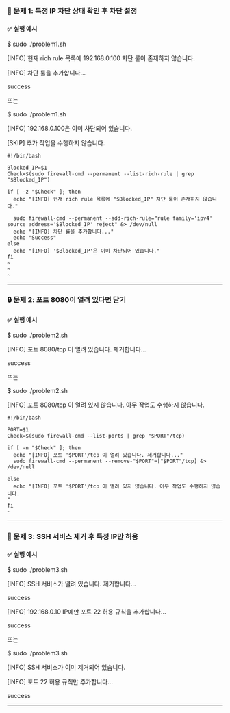 ### **🧪 문제 1: 특정 IP 차단 상태 확인 후 차단 설정**

#### **✅ 실행 예시**

$ sudo ./problem1.sh

\[INFO\] 현재 rich rule 목록에 192.168.0.100 차단 룰이 존재하지 않습니다.

\[INFO\] 차단 룰을 추가합니다...

success

또는

$ sudo ./problem1.sh

\[INFO\] 192.168.0.100은 이미 차단되어 있습니다.

\[SKIP\] 추가 작업을 수행하지 않습니다.
```
#!/bin/bash

Blocked_IP=$1
Check=$(sudo firewall-cmd --permanent --list-rich-rule | grep "$Blocked_IP")

if [ -z "$Check" ]; then
  echo "[INFO] 현재 rich rule 목록에 "$Blocked_IP" 차단 룰이 존재하지 않습니다."

  sudo firewall-cmd --permanent --add-rich-rule="rule family='ipv4' source address='$Blocked_IP' reject" &> /dev/null
  echo "[INFO] 차단 룰을 추가합니다..."  
  echo "Success"
else
  echo "[INFO] '$Blocked_IP'은 이미 차단되어 있습니다."
fi
~                                                                                    
~                                                                                    
~                     
```
---

### **🔒 문제 2: 포트 8080이 열려 있다면 닫기**

#### **✅ 실행 예시**

$ sudo ./problem2.sh

\[INFO\] 포트 8080/tcp 이 열려 있습니다. 제거합니다...

success

또는

$ sudo ./problem2.sh

\[INFO\] 포트 8080/tcp 이 열려 있지 않습니다. 아무 작업도 수행하지 않습니다.

```
#!/bin/bash

PORT=$1
Check=$(sudo firewall-cmd --list-ports | grep "$PORT"/tcp)

if [ -n "$Check" ]; then
  echo "[INFO] 포트 '$PORT'/tcp 이 열려 있습니다. 제거합니다..."        
  sudo firewall-cmd --permanent --remove-"$PORT"=["$PORT"/tcp] &> /dev/null

else
  echo "[INFO] 포트 '$PORT'/tcp 이 열려 있지 않습니다. 아무 작업도 수행하지 않습니다.
"
fi
~                       
```


---

### **🧩 문제 3: SSH 서비스 제거 후 특정 IP만 허용**

#### **✅ 실행 예시**

$ sudo ./problem3.sh

\[INFO\] SSH 서비스가 열려 있습니다. 제거합니다...

success

\[INFO\] 192.168.0.10 IP에만 포트 22 허용 규칙을 추가합니다...

success

또는

$ sudo ./problem3.sh

\[INFO\] SSH 서비스가 이미 제거되어 있습니다.

\[INFO\] 포트 22 허용 규칙만 추가합니다...

success

---


